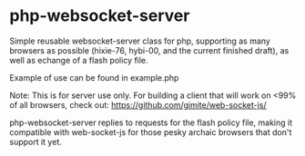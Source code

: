 php-websocket-server
====================

Simple reusable websocket-server class for php, supporting as many browsers as possible (hixie-76, hybi-00, and the current finished draft), as well as echange of a flash policy file.

Example of use can be found in example.php

Note: This is for server use only. For building a client that will work on &lt;99% of all browsers, check out:
https://github.com/gimite/web-socket-js/

php-websocket-server replies to requests for the flash policy file, making it compatible with web-socket-js for those pesky archaic browsers that don't support it yet.
